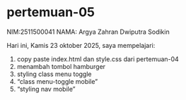 # pertemuan-05

NIM:2511500041
NAMA: Argya Zahran Dwiputra Sodikin

Hari ini, Kamis 23 oktober 2025, saya mempelajari:
<ol>
<li>copy paste index.html dan style.css dari pertemuan-04</li>
<li>menambah tombol hamburger</li>
<li>styling class menu toggle</li>
<li>“class menu-toggle mobile”</li>
<li>“styling nav mobile”</li>
</ol>